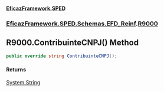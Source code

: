 #### [EficazFramework.SPED](EficazFrameworkSPED.md 'EficazFramework SPED')
### [EficazFramework.SPED.Schemas.EFD_Reinf](EficazFramework.SPED.Schemas.EFD_Reinf.md 'EficazFramework.SPED.Schemas.EFD_Reinf').[R9000](EficazFramework.SPED.Schemas.EFD_Reinf/R9000.md 'EficazFramework.SPED.Schemas.EFD_Reinf.R9000')

## R9000.ContribuinteCNPJ() Method

```csharp
public override string ContribuinteCNPJ();
```

#### Returns
[System.String](https://docs.microsoft.com/en-us/dotnet/api/System.String 'System.String')